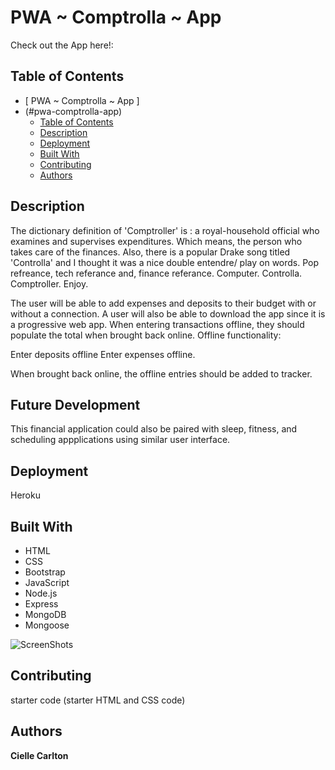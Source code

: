  
# PWA ~ Comptrolla ~ App 
Check out the App here!:
## Table of Contents

- [ PWA ~ Comptrolla ~ App ]
- (#pwa-comptrolla-app)
  - [Table of Contents](#table-of-contents)
  - [Description](#description)
  - [Deployment](#deployment)
  - [Built With](#built-with)
  - [Contributing](#contributing)
  - [Authors](#authors)
 

## Description

The dictionary definition of 'Comptroller' is : a royal-household official who examines and supervises expenditures. Which means, the person who takes care of the finances. Also, there is a popular Drake song titled 'Controlla' and I thought it was a nice double entendre/ play on words. Pop refreance, tech referance and, finance referance. Computer.  Controlla. Comptroller. Enjoy. 


The user will be able to add expenses and deposits to their budget with or without a connection. A user will also be able to download the app since it is a progressive web app. When entering transactions offline, they should populate the total when brought back online. Offline functionality: 

Enter deposits offline
Enter expenses offline. 

When brought back online, the offline entries should be added to tracker.

## Future Development 
This financial application could also be paired with sleep, fitness, and scheduling appplications using similar user interface. 

## Deployment

Heroku

## Built With

* HTML
* CSS
* Bootstrap
* JavaScript
* Node.js
* Express
* MongoDB
* Mongoose

![ScreenShots](comptrolla.png)

## Contributing

 starter code (starter HTML and CSS code)

## Authors

**Cielle Carlton**

